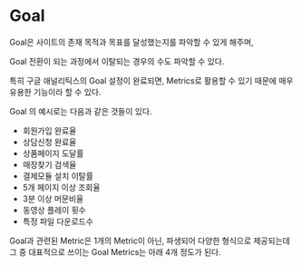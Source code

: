 # Goal

Goal은 사이트의 존재 목적과 목표를 달성했는지를 파악할 수 있게 해주며, 

Goal 전환이 되는 과정에서 이탈되는 경우의 수도 파악할 수 있다.

특히 구글 애널리틱스의 Goal 설정이 완료되면, Metrics로 활용할 수 있기 때문에 매우 유용한 기능이라 할 수 있다.

Goal 의 예시로는 다음과 같은 것들이 있다.

- 회원가입 완료율
- 상담신청 완료율
- 상품페이지 도달률
- 매장찾기 검색율
- 결제모듈 설치 이탈률
- 5개 페이지 이상 조회율
- 3분 이상 머문비율
- 동영상 플레이 횟수
- 특정 파일 다운로드수

Goal과 관련된 Metric은 1개의 Metric이 아닌, 파생되어 다양한 형식으로 제공되는데 그 중 대표적으로 쓰이는 Goal Metrics는 아래 4개 정도가 된다.

